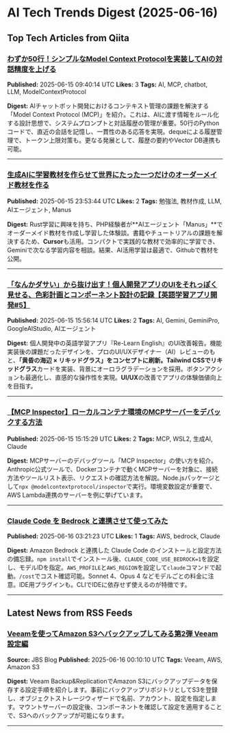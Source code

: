 # AI Tech Trends Digest (2025-06-16)


## Top Tech Articles from Qiita


### [わずか50行！シンプルなModel Context Protocolを実装してAIの対話精度を上げる](https://qiita.com/QueryPie/items/a0cf45050f78adc2ad80)
**Published:** 2025-06-15 09:40:14 UTC
**Likes:** 3
**Tags:** AI, MCP, chatbot, LLM, ModelContextProtocol

**Digest:**
AIチャットボット開発におけるコンテキスト管理の課題を解決する「Model Context Protocol (MCP)」を紹介。これは、AIに渡す情報をルール化する設計思想で、システムプロンプトと対話履歴の管理が重要。50行のPythonコードで、直近の会話を記憶し、一貫性のある応答を実現。dequeによる履歴管理で、トークン上限対策も。更なる発展として、履歴の要約やVector DB連携も可能。

---

### [生成AIに学習教材を作らせて世界にたった一つだけのオーダーメイド教材を作る](https://qiita.com/kazunoriboy/items/d7b12a10fde2d5709552)
**Published:** 2025-06-15 23:53:44 UTC
**Likes:** 2
**Tags:** 勉強法, 教材作成, LLM, AIエージェント, Manus

**Digest:**
Rust学習に興味を持ち、PHP経験者が**AIエージェント「Manus」**でオーダーメイド教材を作成し学習した体験談。書籍やチュートリアルの課題を解決するため、**Cursor**も活用。コンパクトで実践的な教材で効率的に学習でき、Geminiで次なる学習内容を相談。結果、AI活用学習は最適で、Githubで教材を公開。

---

### [「なんかダサい」から抜け出す！個人開発アプリのUIをそれっぽく見せる、色彩計画とコンポーネント設計の記録【英語学習アプリ開発#5】](https://qiita.com/tama0931/items/b2f105d10b2da234998a)
**Published:** 2025-06-15 15:56:14 UTC
**Likes:** 2
**Tags:** AI, Gemini, GeminiPro, GoogleAIStudio, AIエージェント

**Digest:**
個人開発中の英語学習アプリ『Re-Learn English』のUI改善報告。機能実装後の課題だったデザインを、プロのUI/UXデザイナー（AI）レビューのもと、**「黄昏の海辺 × リキッドグラス」**をコンセプトに刷新。Tailwind CSSで**リキッドグラス**カードを実装、背景にオーロラグラデーションを採用。ボタンアクションも最適化し、直感的な操作性を実現。**UI/UX**の改善でアプリの体験価値向上を目指す。

---

### [【MCP Inspector】ローカルコンテナ環境のMCPサーバーをデバックする方法](https://qiita.com/eiji-noguchi/items/468bc09fcc2eca8f1d8a)
**Published:** 2025-06-15 15:15:29 UTC
**Likes:** 2
**Tags:** MCP, WSL2, 生成AI, Claude

**Digest:**
MCPサーバーのデバッグツール「MCP Inspector」の使い方を紹介。Anthropic公式ツールで、Dockerコンテナで動くMCPサーバーを対象に、接続方法やツールリスト表示、リクエストの確認方法を解説。Node.jsパッケージとして`npx @modelcontextprotocol/inspector`で実行。環境変数設定が重要で、AWS Lambda連携のサーバーを例に挙げています。

---

### [Claude Code を Bedrock と連携させて使ってみた](https://qiita.com/YasuhiroKawano/items/bb32ca08e59d15a56c86)
**Published:** 2025-06-16 03:21:23 UTC
**Likes:** 1
**Tags:** AWS, bedrock, Claude

**Digest:**
Amazon Bedrock と連携した Claude Code のインストールと設定方法の備忘録。`npm install`でインストール後、`CLAUDE_CODE_USE_BEDROCK=1`を設定し、モデルIDを指定。`AWS_PROFILE`と`AWS_REGION`を設定して`claude`コマンドで起動。`/cost`でコスト確認可能。Sonnet 4、Opus 4 などモデルごとの料金に注意。IDE用プラグインも。CLIでIDEに依存せず使えるのが特徴です。

---

## Latest News from RSS Feeds


### [Veeamを使ってAmazon S3へバックアップしてみる第2弾 Veeam設定編](https://blog.jbs.co.jp/entry/2025/06/16/091010)
**Source:** JBS Blog
**Published:** 2025-06-16 00:10:10 UTC
**Tags:** Veeam, AWS, Amazon S3

**Digest:**
Veeam Backup&ReplicationでAmazon S3にバックアップデータを保存する設定手順を紹介します。事前にバックアップリポジトリとしてS3を登録し、オブジェクトストレージウィザードで名前、アカウント、設定を指定します。マウントサーバーの設定後、コンポーネントを確認して設定を適用することで、S3へのバックアップが可能になります。

---